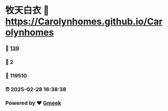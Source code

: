 # 牧天白衣 :link: https://Carolynhomes.github.io/Carolynhomes 
### :page_facing_up: [139](https://Carolynhomes.github.io/Carolynhomes/tag.html) 
### :speech_balloon: 2 
### :hibiscus: 119510 
### :alarm_clock: 2025-02-28 16:38:38 
### Powered by :heart: [Gmeek](https://github.com/Meekdai/Gmeek)
